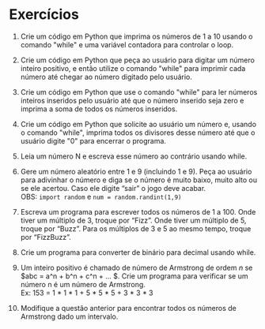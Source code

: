 # Exercícios

1. Crie um código em Python que imprima os números de 1 a 10 usando o comando "while" e uma variável contadora para controlar o loop.

2. Crie um código em Python que peça ao usuário para digitar um número inteiro positivo, e então utilize o comando "while" para imprimir cada número até chegar ao número digitado pelo usuário.

3. Crie um código em Python que use o comando "while" para ler números inteiros inseridos pelo usuário até que o número inserido seja zero e imprima a soma de todos os números inseridos.

4. Crie um código em Python que solicite ao usuário um número e, usando o comando "while", imprima todos os divisores desse número até que o usuário digite "0" para encerrar o programa.

5. Leia um número N e escreva esse número ao contrário usando while.

6. Gere um número aleatório entre 1 e 9 (incluindo 1 e 9). Peça ao usuário para adivinhar o número e diga se o número é muito baixo, muito alto ou se ele acertou. Caso ele digite “sair” o jogo deve acabar.
<br>OBS: ```import random``` e ```num = random.randint(1,9)```

7. Escreva um programa para escrever todos os números de 1 a 100. Onde tiver um múltiplo de 3, troque por “Fizz”. Onde tiver um múltiplo de 5, troque por “Buzz”. Para os múltiplos de 3 e 5 ao mesmo tempo, troque por “FizzBuzz”.

8. Crie um programa para converter de binário para decimal usando while.

9. Um inteiro positivo é chamado de número de Armstrong de ordem $n$ se $abc = a^n + b^n + c^n + ... $. Crie um programa para verificar se um número n é um número de Armstrong.
<br>Ex: 153 = 1 * 1 * 1 + 5 * 5 * 5 + 3 * 3 * 3

10. Modifique a questão anterior para encontrar todos os números de Armstrong dado um intervalo.


